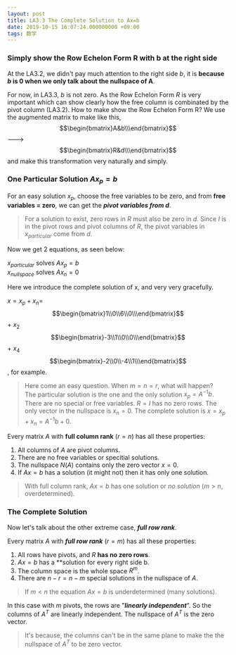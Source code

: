 ```yaml
---
layout: post
title: LA3.3 The Complete Solution to Ax=b
date: 2019-10-15 16:07:24.000000000 +09:00
tags: 数学
---
```


### Simply show the Row Echelon Form R with b at the right side

At the LA3.2, we didn't pay much attention to the right side $b$, it is **because $b$ is $0$ when we only talk about the nullspace of A**.

For now, in LA3.3, $b$ is not zero. As the Row Echelon Form $R$ is very important which can show clearly how the free column is combinated by the pivot column (LA3.2). How to make show the Row Echelon Form R? We use the augmented matrix to make like this,<br>
$$\begin{bmatrix}A&b\\\end{bmatrix}$$
---> 
$$\begin{bmatrix}R&d\\\end{bmatrix}$$
 and make this transformation very naturally and simply.

### One Particular Solution $Ax_p = b$

For an easy solution $x_p$, choose the free variables to be zero, and from **free variables = zero**, we can get the ***pivot variables from d***.

> For a solution to exist, zero rows in $R$ must also be zero in $d$. Since $I$ is in the pivot rows and pivot columns of $R$, the pivot variables in $x_{particular}$ come from $d$.

Now we get 2 equations, as seen below:

$x_{particular}$ solves $Ax_p=b$<br>
$x_{nullspace}$ solves $Ax_n=0$

Here we introduce the complete solution of x, and very very gracefully.

$x = x_p + x_n=$
$$\begin{bmatrix}1\\0\\6\\0\\\end{bmatrix}$$
+
$x_2$
$$\begin{bmatrix}-3\\1\\0\\0\\\end{bmatrix}$$
+
$x_4$
$$\begin{bmatrix}-2\\0\\-4\\1\\\end{bmatrix}$$
, for example.

> Here come an easy question. When $m = n =r$, what will happen? <br>
The particular solution is the one and the only solution $x_p = A^{-1}b$. There are no special or free variables. $R=I$ has no zero rows. The only vector in the nullspace is $x_n=0$. The complete solution is $x=x_p+x_n=A^{-1}b+0$.

Every matrix $A$ with **full column rank** $(r=n)$ has all these properties:

1. All columns of $A$ are pivot columns.
2. There are no free variables or specitial solutions.
3. The nullspace $N(A)$ contains only the zero vector $x=0$.
4. If $Ax=b$ has a solution (it might not) then it has only one solution.

> With full column rank, $Ax=b$ has one solution or *no solution* ($m>n$, overdetermined).

### The Complete Solution

Now let's talk about the other extreme case, ***full row rank***.

Every matrix $A$ with ***full row rank*** $(r=m)$ has all these properties:

1. All rows have pivots, and $R$ **has no zero rows**.
2. $Ax = b$ has a **solution for every right side b.
3. The column space is the whole space $R^m$.
4. There are $n-r=n-m$ special solutions in the nullspace of $A$.

> If $m<n$ the equation $Ax=b$ is underdetermined (many solutions).

In this case with $m$ pivots, the rows are "***linearly independent***". So the columns of $A^T$ are linearly independent. The nullspace of $A^T$ is the zero vector.

> It's because, the columns can't be in the same plane to make the the nullspace of $A^T$ to be zero vector.

